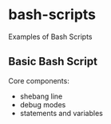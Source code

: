 # bash-scripts
Examples of Bash Scripts

## Basic Bash Script

Core components:

* shebang line
* debug modes
* statements and variables

